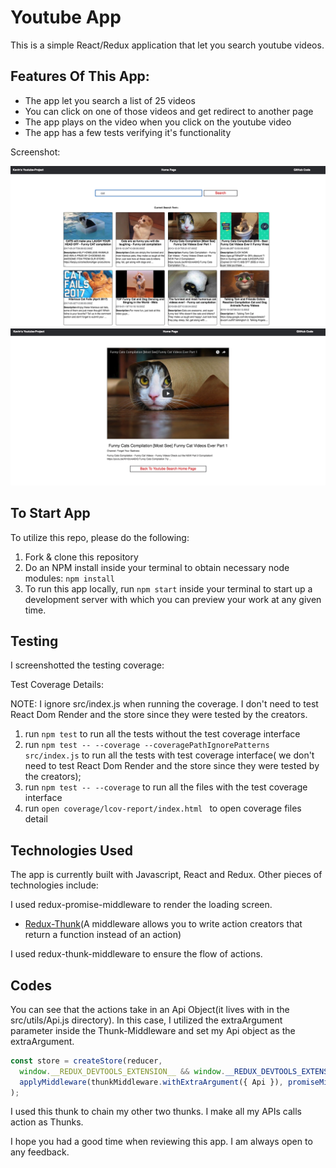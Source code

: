 # Youtube App #

This is a simple React/Redux application that let you search youtube videos.

## Features Of This App: ##
- The app let you search a list of 25 videos
- You can click on one of those videos and get redirect to another page
- The app plays on the video when you click on the youtube video
- The app has a few tests verifying it's functionality

Screenshot:

<img src="./src/assets/home.png" width="800"/>

<img src="./src/assets/video.png" width="800"/>

## To Start App ##
To utilize this repo, please do the following:

1. Fork & clone this repository
2. Do an NPM install inside your terminal to obtain necessary node modules: `npm install`
3. To run this app locally, run `npm start` inside your terminal to start up a development server with which you can preview your work at any given time.

## Testing ##
I screenshotted the testing coverage:

Test Coverage Details:


NOTE: I ignore src/index.js when running the coverage. I don't need to test React Dom Render and the store since they were tested by the creators.

1. run ```npm test``` to run all the tests without the test coverage interface
2. run ```npm test -- --coverage --coveragePathIgnorePatterns src/index.js``` to run all the tests with test coverage interface( we don't need to test React Dom Render and the store since they were tested by the creators);
3. run ```npm test -- --coverage``` to run all the files with the test coverage interface
4. run ```open coverage/lcov-report/index.html ``` to open coverage files detail


## Technologies Used

The app is currently built with Javascript, React and Redux.
Other pieces of technologies include:

I used redux-promise-middleware to render the loading screen.

* [Redux-Thunk](https://github.com/gaearon/redux-thunk)(A middleware allows you to write action creators that return a function instead of an action)

I used redux-thunk-middleware to ensure the flow of actions.

## Codes
You can see that the actions take in an Api Object(it lives with in the src/utils/Api.js directory). In this case, I utilized the extraArgument parameter inside the Thunk-Middleware and set my Api object as the extraArgument.

```Javascript
const store = createStore(reducer,
  window.__REDUX_DEVTOOLS_EXTENSION__ && window.__REDUX_DEVTOOLS_EXTENSION__(),
  applyMiddleware(thunkMiddleware.withExtraArgument({ Api }), promiseMiddleware()),
);
```
I used this thunk to chain my other two thunks. I make all my APIs calls action as Thunks.

I hope you had a good time when reviewing this app. I am always open to any feedback.
